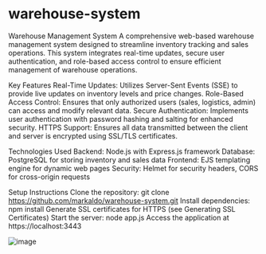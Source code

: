 # warehouse-system
Warehouse Management System
A comprehensive web-based warehouse management system designed to streamline inventory tracking and sales operations. This system integrates real-time updates, secure user authentication, and role-based access control to ensure efficient management of warehouse operations.

Key Features
Real-Time Updates: Utilizes Server-Sent Events (SSE) to provide live updates on inventory levels and price changes.
Role-Based Access Control: Ensures that only authorized users (sales, logistics, admin) can access and modify relevant data.
Secure Authentication: Implements user authentication with password hashing and salting for enhanced security.
HTTPS Support: Ensures all data transmitted between the client and server is encrypted using SSL/TLS certificates.

Technologies Used
Backend: Node.js with Express.js framework
Database: PostgreSQL for storing inventory and sales data
Frontend: EJS templating engine for dynamic web pages
Security: Helmet for security headers, CORS for cross-origin requests

Setup Instructions
Clone the repository: git clone https://github.com/markaldo/warehouse-system.git
Install dependencies: npm install
Generate SSL certificates for HTTPS (see Generating SSL Certificates)
Start the server: node app.js
Access the application at https://localhost:3443

![image](https://github.com/user-attachments/assets/705b4fb8-0a99-4c50-a3d2-0ee5e55a6d7e)


